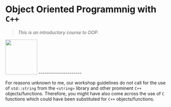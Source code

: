 # Object Oriented Programmnig with `C++`
> *This is an introductory course to OOP.*
<img src = "https://upload.wikimedia.org/wikipedia/commons/thumb/1/18/ISO_C%2B%2B_Logo.svg/1200px-ISO_C%2B%2B_Logo.svg.png" alt = " " width = "100" height = "110">
---------------------

For reasons unknown to me, our workshop guidelines do not call for the use of `std::string` from the `<string>` library and other prominent `C++` objects/functions. Therefore, you might have also come across the use of `C` functions which could have been substituted for `C++` objects/functions. 
